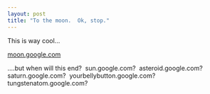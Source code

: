 ```yaml
---
layout: post
title: "To the moon.  Ok, stop."
---
```


<p>This is way cool...</p>
<p><a href="http://moon.google.com">moon.google.com</a></p>
<p>....but when will this end?&nbsp; sun.google.com?&nbsp; asteroid.google.com?&nbsp; saturn.google.com?&nbsp; yourbellybutton.google.com?&nbsp; tungstenatom.google.com?</p>
 
